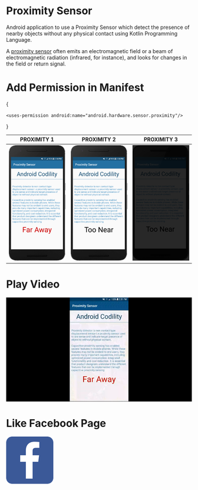 # Proximity Sensor
Android application to use a Proximity Sensor which detect the presence of nearby objects without any physical contact using Kotlin Programming Language.

A [proximity sensor](https://developer.android.com/guide/topics/sensors/sensors_overview) often emits an electromagnetic field or a beam of electromagnetic radiation (infrared, for instance), and looks for changes in the field or return signal.

# Add Permission in Manifest
 {

    <uses-permission android:name="android.hardware.sensor.proximity"/>
}

PROXIMITY 1 | PROXIMITY 2 | PROXIMITY 3 |
:---------:|:----------:|:---------:
![](https://github.com/AndroidCodility/ProximitySensor/blob/master/design/far.png?raw=true)  |  ![](https://github.com/AndroidCodility/ProximitySensor/blob/master/design/near.png?raw=true) |  ![](https://github.com/AndroidCodility/ProximitySensor/blob/master/design/shadow.png?raw=true) 

# Play Video
[![](https://github.com/AndroidCodility/ProximitySensor/blob/master/design/proximity_video.png?raw=true)](https://youtu.be/8UWUEgOpJpQ "Click here to watch")

# Like Facebook Page
[![](https://github.com/AndroidCodility/Barchart-Graph/blob/master/design/fb.png?raw=true)](https://www.facebook.com/androidcodility/ "Click here")
